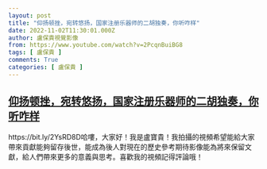 ```yaml
---
layout: post
title: "仰扬顿挫，宛转悠扬，国家注册乐器师的二胡独奏，你听咋样"
date: 2022-11-02T11:30:01.000Z
author: 盧保貴視覺影像
from: https://www.youtube.com/watch?v=2PcqnBuiBG8
tags: [ 盧保貴 ]
comments: True
categories: [ 盧保貴 ]
---
```

<!--1667388601000-->
[仰扬顿挫，宛转悠扬，国家注册乐器师的二胡独奏，你听咋样](https://www.youtube.com/watch?v=2PcqnBuiBG8)
------

<div>
https://bit.ly/2YsRD8D哈嘍，大家好！我是盧寶貴！我拍攝的視頻希望能給大家帶來貢獻能夠留存後世，能成為後人對現在的歷史參考期待影像能為將來保留文獻，給人們帶來更多的意義與思考。喜歡我的視頻記得評論哦！
</div>
